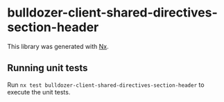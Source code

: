 # bulldozer-client-shared-directives-section-header

This library was generated with [Nx](https://nx.dev).

## Running unit tests

Run `nx test bulldozer-client-shared-directives-section-header` to execute the unit tests.
